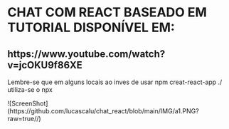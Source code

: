 <h1>CHAT COM REACT BASEADO EM TUTORIAL DISPONÍVEL EM: </h1>
<h2>https://www.youtube.com/watch?v=jcOKU9f86XE</h2>
<p>Lembre-se que em alguns locais ao inves de usar npm creat-react-app ./ utiliza-se o npx <p>
  ![ScreenShot](https://github.com/lucascalu/chat_react/blob/main/IMG/a1.PNG?raw=true//)
